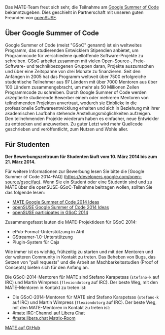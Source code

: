 <!-- 
.. link: 
.. description: MATE-Desktop Teilnahme am Google Summer of Code (GSoC) 2014 zusammen mit openSUSE
.. tags: GSoC,openSUSE,News
.. date: 2014/03/10 13:14:31
.. title: MATE nimmt am GSoC 2014 teil
.. slug: 2014-03-10-mate-desktop-gsoc-2014
.. author: Martin Wimpress
-->

Das MATE-Team freut sich sehr, die Teilnahme am 
[Google Summer of Code](https://www.google-melange.com/archive/) bekanntzugeben. 
Dies geschieht in Partnerschaft mit unseren guten Freunden von [openSUSE](https://www.opensuse.org).

## Über Google Summer of Code

Google Summer of Code (meist "GSoC" genannt) ist ein weltweites Programm,
das studierenden Entwicklern Stipendien anbietet, um Programmcode für verschiedene
quelloffende Software-Projekte zu schreiben.  GSoC arbeitet zusammen mit vielen Open-Source-,
Freie-Software- und technikbezogenen Gruppen daran, Projekte auszumachen und 
über eine Zeitspanne von drei Monate zu finanzieren. Seit den Anfängen in 2005
hat das Programm weltweit über 7500 erfolgreiche studentische Teilnehmer aus 97 Ländern mit
über 7000 Mentoren aus über 100 Ländern zusammengebracht, um mehr als 50 Millionen Zeilen
Programmcode zu schreiben. Durch Google Summer of Code werden akzeptierte studierende Bewerber
einem oder mehreren Mentoren von teilnehmenden Projekten anvertraut, wodurch
sie Einblicke in die professionelle Softwareentwicklung erhalten und
sich in Beziehung mit ihrer akademischen Laufbahn stehende Anstellungsmöglichkeiten aufzeigen.
Den teilnehmenden Projekte wiederum haben es einfacher, neue Entwickler zu entdecken und
anzuwerben. Zu guter Letzt wird mehr Quellcode geschrieben und veröffentlicht,
zum Nutzen und Wohle aller.

## Für Studenten

**Der Bewerbungszeitraum für Studenten läuft vom 10. März 2014 bis zum 21. März 2014.**

Für weitere Informationen zur Bewerbung lesen Sie bitte die [Google Summer of Code 2014-FAQ]
(https://developers.google.com/open-source/gsoc/faq).
Wenn Sie ein Student oder eine Studentin sind und zu MATE über die openSUSE-GSoC-Teilnahme 
beitragen wollen, sollten Sie das folgende lesen:

  * [MATE Google Summer of Code 2014 Ideas](https://wiki.mate-desktop.org/pages/gsoc-2014)
  * [openSUSE Google Summer of Code 2014 Ideas](https://en.opensuse.org/openSUSE:GSOC_ideas)
  * [openSUSE participates in GSoC 2014](https://news.opensuse.org/2014/03/04/opensuse-participates-in-gsoc-2014/)

Zusammengefasst lauten die MATE-Projektideen für GSoC 2014:

  * ePub-Format-Unterstützung in Atril
  * GStreamer-1.0-Unterstützung
  * Plugin-System für Caja

Wie immer ist es wichtig, frühzeitig zu starten und mit den Mentoren und der weiteren
Community in Kontakt zu treten. Das Beheben von Bugs, das Setzen von "pull requests" und
die Arbeit an Machbarkeitsstudien (Proof of Concepts) bieten sich für den Anfang an.

Die GSoC-2014-Mentoren für MATE sind Stefano Karapetsas (`stefano-k` auf IRC)
und Martin Wimpress (`flexiondotorg` auf IRC). Der beste Weg,
mit den MATE-Mentoren in Kontakt zu treten ist:

  * Die GSoC-2014-Mentoren für MATE sind Stefano Karapetsas (`stefano-k` auf IRC)
und Martin Wimpress (`flexiondotorg` auf IRC). Der beste Weg,
mit den MATE-Mentoren in Kontakt zu treten ist:
  * [#mate IRC-Channel auf Libera Chat](https://web.libera.chat/?#mate)
  * [#mate:libera.chat Matrix-Room](https://matrix.to/#/#mate:libera.chat)

[MATE auf GitHub](https://github.com/mate-desktop)
